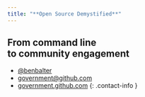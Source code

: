 ```yaml
---
title: "**Open Source Demystified**"
---
```


## From command line<br />to community engagement

* [@benbalter](https://twitter.com/benbalter)
* <government@github.com>
* [government.github.com](https://government.github.com)
{: .contact-info }
